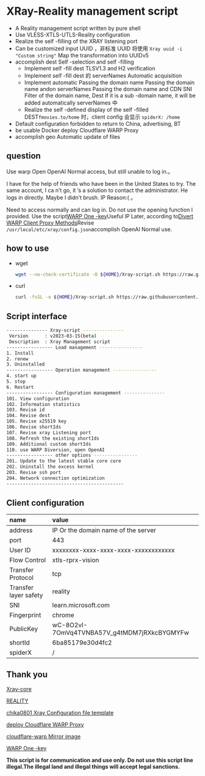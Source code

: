 # XRay-Reality management script

- A Reality management script written by pure shell
- Use VLESS-XTLS-UTLS-Reality configuration
- Realize the self -filling of the XRAY listening port
- Can be customized input UUID ，非标准 UUID 将使用 `Xray uuid -i "Custom string"` Map the transformation into UUIDv5
- accomplish dest Self -selection and self -filling
  - Implement self -fill dest TLSV1.3 and H2 verification
  - Implement self -fill dest 的 serverNames Automatic acquisition
  - Implement automatic Passing the domain name Passing the domain name andon serverNames Passing the domain name and CDN SNI Filter of the domain name, Dest If it is a sub -domain name, it will be added automatically serverNames 中
  - Realize the self -defined display of the self -filled DEST`fmovies.to/home` 时，client config 会显示 `spiderX: /home`
- Default configuration forbidden to return to China, advertising, BT
- be usable Docker deploy Cloudflare WARP Proxy
- accomplish geo Automatic update of files

## question

Use warp Open OpenAI Normal access, but still unable to log in.。

I have for the help of friends who have been in the United States to try. The same account, I ca n’t go, it ’s a solution to contact the administrator. He logs in directly. Maybe I didn’t brush. IP Reason:( 。

Need to access normally and can log in. Do not use the opening function I provided. Use the script[WARP One -key][fscarmen]Useful IP Later, according to[Divert WARP Client Proxy Methods][fscarmen-warpproxy]Revise `/usr/local/etc/xray/config.json`accomplish OpenAI Normal use.

## how to use

- wget

  ```sh
  wget --no-check-certificate -O ${HOME}/Xray-script.sh https://raw.githubusercontent.com/rezar-84/Xray-script/main/reality.sh && bash ${HOME}/Xray-script.sh
  ```

- curl

  ```sh
  curl -fsSL -o ${HOME}/Xray-script.sh https://raw.githubusercontent.com/rezar-84/Xray-script/main/reality.sh && bash ${HOME}/Xray-script.sh
  ```

## Script interface

```sh
--------------- Xray-script ---------------
 Version      : v2023-03-15(beta)
 Description  : Xray Management script
----------------- Load management ----------------
1. Install
2. renew
3. Uninstalled
----------------- Operation management ----------------
4. start up
5. stop
6. Restart
----------------- Configuration management ---------------
101. View configuration
102. Information statistics
103. Revise id
104. Revise dest
105. Revise x25519 key
106. Revise shortIds
107. Revise xray Listening port
108. Refresh the existing shortIds
109. Additional custom shortIds
110. use WARP Diversion, open OpenAI
----------------- other options ----------------
201. Update to the latest stable core core
202. Uninstall the excess kernel
203. Revise ssh port
204. Network connection optimization
-------------------------------------------
```

## Client configuration

| name                  | value                                       |
| :-------------------- | :------------------------------------------ |
| address               | IP Or the domain name of the server         |
| port                  | 443                                         |
| User ID               | xxxxxxxx-xxxx-xxxx-xxxx-xxxxxxxxxxxx        |
| Flow Control          | xtls-rprx-vision                            |
| Transfer Protocol     | tcp                                         |
| Transfer layer safety | reality                                     |
| SNI                   | learn.microsoft.com                         |
| Fingerprint           | chrome                                      |
| PublicKey             | wC-8O2vI-7OmVq4TVNBA57V_g4tMDM7jRXkcBYGMYFw |
| shortId               | 6ba85179e30d4fc2                            |
| spiderX               | /                                           |

## Thank you

[Xray-core][Xray-core]

[REALITY][REALITY]

[chika0801 Xray Configuration file template][chika0801-Xray-examples]

[deploy Cloudflare WARP Proxy][haoel]

[cloudflare-warp Mirror image][e7h4n]

[WARP One -key][fscarmen]

**This script is for communication and use only. Do not use this script line illegal.The illegal land and illegal things will accept legal sanctions.**

[Xray-core]: https://github.com/XTLS/Xray-core "THE NEXT FUTURE"
[REALITY]: https://github.com/XTLS/REALITY "THE NEXT FUTURE"
[chika0801-Xray-examples]: https://github.com/chika0801/Xray-examples "chika0801 Xray 配置文件模板"
[haoel]: https://github.com/haoel/haoel.github.io#943-docker-%E4%BB%A3%E7%90%86 "使用 Docker 快速部署 Cloudflare WARP Proxy"
[e7h4n]: https://github.com/e7h4n/cloudflare-warp "cloudflare-warp 镜像"
[fscarmen]: https://github.com/fscarmen/warp "WARP 一键脚本"
[fscarmen-warpproxy]: https://github.com/fscarmen/warp/blob/main/README.md#Netflix-%E5%88%86%E6%B5%81%E5%88%B0-WARP-Client-ProxyWireProxy-%E7%9A%84%E6%96%B9%E6%B3%95 "Netflix 分流到 WARP Client Proxy、WireProxy 的方法"
